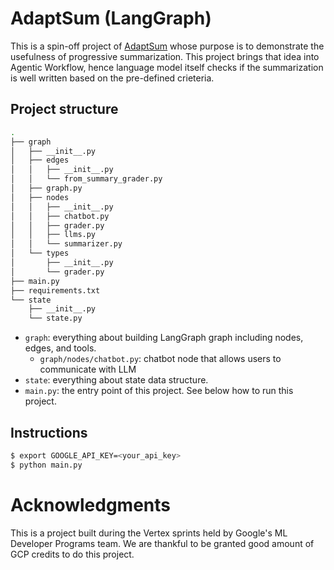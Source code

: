 # AdaptSum (LangGraph)

This is a spin-off project of [AdaptSum](https://github.com/deep-diver/AdaptSum) whose purpose is to demonstrate the usefulness of progressive summarization. This project brings that idea into Agentic Workflow, hence language model itself checks if the summarization is well written based on the pre-defined crieteria. 

## Project structure

```bash
.
├── graph
│   ├── __init__.py
│   ├── edges
│   │   ├── __init__.py
│   │   └── from_summary_grader.py
│   ├── graph.py
│   ├── nodes
│   │   ├── __init__.py
│   │   ├── chatbot.py
│   │   ├── grader.py
│   │   ├── llms.py
│   │   └── summarizer.py
│   └── types
│       ├── __init__.py
│       └── grader.py
├── main.py
├── requirements.txt
└── state
    ├── __init__.py
    └── state.py
```

- `graph`: everything about building LangGraph graph including nodes, edges, and tools.
  - `graph/nodes/chatbot.py`: chatbot node that allows users to communicate with LLM
- `state`: everything about state data structure.
- `main.py`: the entry point of this project. See below how to run this project.

## Instructions

```bash
$ export GOOGLE_API_KEY=<your_api_key>
$ python main.py
```

# Acknowledgments
This is a project built during the Vertex sprints held by Google's ML Developer Programs team. We are thankful to be granted good amount of GCP credits to do this project. 
